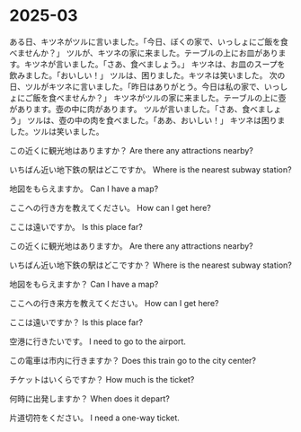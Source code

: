 # 2025-03

ある日、キツネがツルに言いました。「今日、ぼくの家で、いっしょにご飯を食べませんか？」
ツルが、キツネの家に来ました。テーブルの上にお皿があります。キツネが言いました。「さあ、食べましょう。」
キツネは、お皿のスープを飲みました。「おいしい！」
ツルは、困りました。キツネは笑いました。
次の日、ツルがキツネに言いました。「昨日はありがとう。今日は私の家で、いっしょにご飯を食べませんか？」
キツネがツルの家に来ました。テーブルの上に壺があります。壺の中に肉があります。
ツルが言いました。「さあ、食べましょう」
ツルは、壺の中の肉を食べました。「ああ、おいしい！」
キツネは困りました。ツルは笑いました。

この近くに観光地はありますか？
Are there any attractions nearby?

いちばん近い地下鉄の駅はどこですか。
Where is the nearest subway station?

地図をもらえますか。
Can I have a map?

ここへの行き方を教えてください。
How can I get here?

ここは遠いですか。
Is this place far?

この近くに観光地はありますか。
Are there any attractions nearby?

いちばん近い地下鉄の駅はどこですか？
Where is the nearest subway station?

地図をもらえますか？
Can I have a map?

ここへの行き来方を教えてください。
How can I get here?

ここは遠いですか？
Is this place far?

空港に行きたいです。
I need to go to the airport.

この電車は市内に行きますか？
Does this train go to the city center?

チケットはいくらですか？
How much is the ticket?

何時に出発しますか？
When does it depart?

片道切符をください。
I need a one-way ticket.
